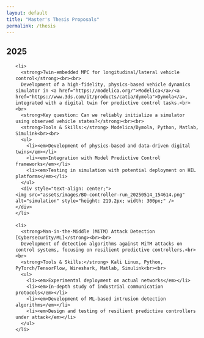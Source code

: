 ```yaml
---
layout: default
title: "Master's Thesis Proposals"
permalink: /thesis
---
```


<style>
  #master_thesis ul > li {
    margin-bottom: 1.5em;
  }
</style>

<section id="master_thesis">
  <h2>2025</h2>
  <ul>
  
    <li>
      <strong>Twin-embedded MPC for longitudinal/lateral vehicle control</strong><br><br>
      Development of a high-fidelity, physics-based vehicle dynamics simulator in <a href="https://modelica.org/">Modelica</a>/<a href="https://www.3ds.com/it/products/catia/dymola">Dymola</a>, integrated with a digital twin for predictive control tasks.<br><br>
      <strong>Key question: Can we reliably initialize a simulator using observed vehicle states?</strong><br><br>
      <strong>Tools & Skills:</strong> Modelica/Dymola, Python, Matlab, Simulink<br><br>
      <ul>
        <li><em>Development of physics-based and data-driven digital twins</em></li>
        <li><em>Integration with Model Predictive Control frameworks</em></li>
        <li><em>Testing in simulation with potential deployment on HIL platforms</em></li>
      </ul>
      <div style="text-align: center;">
    <img src="assets/images/BO-controller-run_20250514_154614.png" alt="simulation" style="height: 219.2px; width: 300px;" />
    </div>
    </li>

    <li>
      <strong>Man-in-the-Middle (MiTM) Attack Detection [Cybersecurity/ML]</strong><br><br>
      Development of detection algorithms against MiTM attacks on control systems, focusing on resilient predictive controllers.<br><br>
      <strong>Tools & Skills:</strong> Kali Linux, Python, PyTorch/TensorFlow, Wireshark, Matlab, Simulink<br><br>
      <ul>
        <li><em>Experimental deployment on actual networks</em></li>
        <li><em>In-depth study of industrial communication protocols</em></li>
        <li><em>Development of ML-based intrusion detection algorithms</em></li>
        <li><em>Design and testing of resilient predictive controllers under attack</em></li>
      </ul>
    </li>

  </ul>
</section>
